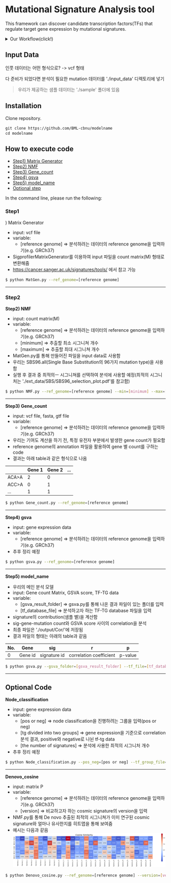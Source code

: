 # Mutational Signature Analysis tool

This framework can discover candidate transcription factors(TFs) that regulate target gene expression by mutational signatures.

<!--
나중에 여기에 논문 링크 넣기
-->

<details><summary>Our Workflow(click!)
</summary>
![Workflow of Our Model](./readme_img/workflow.png)   
</details>


## Input Data

인풋 데이터는 어떤 형식으로? -> vcf 형태


다 준비가 되었다면 분석이 필요한 mutation 데이터를 './input_data' 디렉토리에 넣기


>우리가 제공하는 샘플 데이터는 './sample' 폴더에 있음

## Installation
Clone repository.
```
git clone https://github.com/BML-cbnu/modelname
cd modelname
```

## How to execute code

- [Step1) Matrix Generator](#Step1)   
- [Step2) NMF](#Step2)   
- [Step3) Gene_count](#Step3)   
- [Step4) gsva](#Step4)   
- [Step5) model_name](#Step5)
- [Optional step](#Optional-Code)   
   

In the command line, please run the following:

### Step1
) Matrix Generator

* input: vcf file
* variable:
  * [reference genome] => 분석하려는 데이터의 reference genome을 입력하기(e.g. GRCh37)
* SigprofilerMatrixGenerator를 이용하여 input 파일을 count matrix(M) 형태로 변환해줌
* https://cancer.sanger.ac.uk/signatures/tools/ 에서 참고 가능

```bash
$ python MatGen.py --ref_genome=[reference genome]
```

---
### Step2
**Step2) NMF**

* input: count matrix(M)
* variable:
  * [reference genome] => 분석하려는 데이터의 reference genome을 입력하기(e.g. GRCh37)
  * [minimum] => 추출할 최소 시그니쳐 개수
  * [maximum] => 추출할 최대 시그니쳐 개수
* MatGen.py를 통해 만들어진 파일을 input data로 사용함
* 우리는 SBS96.all(Single Base Substitution의 96가지 mutation type)을 사용함
* 실행 후 결과 중 최적의ㅡ 시그니쳐를 선택하여 분석에 사용할 예정(최적의 시그니처는 './ext_data/SBS/SBS96_selection_plot.pdf'를 참고함)

```bash
$ python NMF.py --ref_genome=[reference genome] --min=[minimum] --max=[maximum]
```

---

**Step3) Gene_count**

* input: vcf file, fasta, gtf file
* variable:
  * [reference genome] => 분석하려는 데이터의 reference genome을 입력하기(e.g. GRCh37)
* 우리는 기여도 계산을 하기 전, 특정 유전자 부분에서 발생한 gene count가 필요함
* reference genome의 annotation 파일을 활용하여 gene 별 count를 구하는 code
* 결과는 아래 table과 같은 형식으로 나옴

|  | Gene 1 | Gene 2 | ... |
| --- | --- | --- | --- |
| ACA>A | 2 | 0 |
| ACC>A | 0 | 1 |
| ... | 1 | 1 |

```bash
$ python Gene_count.py --ref_genome=[reference genome]
```

---

**Step4) gsva**

* input: gene expression data
* variable:
  * [reference genome] => 분석하려는 데이터의 reference genome을 입력하기(e.g. GRCh37)
* 추후 정리 예정

```bash
$ python gsva.py --ref_genome=[reference genome]
```

---

**Step5) model_name**

* 우리의 메인 분석 모델
* input: Gene count Matrix, GSVA score, TF-TG  data
* variable:
  * [gsva_result_folder] => gsva.py를 통해 나온 결과 파일이 있는 폴더를 입력
  * [tf_database_file] => 분석하고자 하는 TF-TG database 파일을 입력
* signature의 contribution(샘플 별)을 계산함
* sig-gene-mutation count와 GSVA score 사이의 correlation을 분석
* 최종 파일은 './output/Cor/'에 저장됨
* 결과 파일의 형태는 아래의 table과 같음

| No. | Gene | sig | r | p |
| --- | --- | --- | --- | --- |
| 0 | Gene id | signature id | correlation coefficient | p-value |

```bash
$ python gsva.py --gsva_folder=[gsva_result_folder] --tf_file=[tf_database_file]
```

---

## Optional Code

**Node_classification**

* input: gene expression data
* variable:
  * [pos or neg] => node classification을 진행하려는 그룹을 입력(pos or neg)
  * [tg divided into two groups] => gene expression을 기준으로 correlation 분석 결과, positive와 negative로 나뉜 tf-tg data
  * [the number of signatures] => 분석에 사용한 최적의 시그니처 개수
* 추후 정리 예정

```bash
$ python Node_classification.py --pos_neg=[pos or neg] --tf_group_file=[tg divided into two groups] --sig_num=[the number of signatures]
```

---

**Denovo_cosine**

* input: matrix P
* variable:
  * [reference genome] => 분석하려는 데이터의 reference genome을 입력하기(e.g. GRCh37)
  * [version] => 비교하고자 하는 cosmic signature의 version을 입력
* NMF.py를 통해 De novo 추출된 최적의 시그니쳐가 이미 연구된 cosmic signature와 얼마나 유사한지를 히트맵을 통해 보여줌
* 예시는 다음과 같음
![Workflow of Our Model](./readme_img/cosine.png) 

```bash
$ python Denovo_cosine.py --ref_genome=[reference genome] --version=[version]
```
